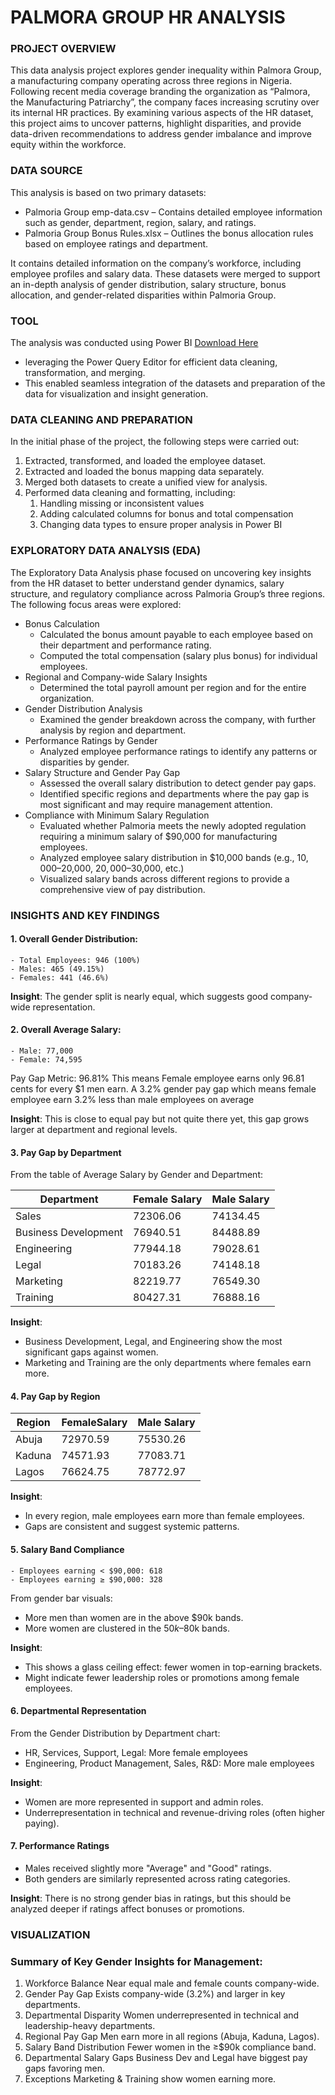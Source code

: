 # PALMORA GROUP HR ANALYSIS 

### PROJECT OVERVIEW

This data analysis project explores gender inequality within Palmora Group, a manufacturing company operating across three regions in Nigeria. Following recent media coverage branding the organization as “Palmora, the Manufacturing Patriarchy”, the company faces increasing scrutiny over its internal HR practices. By examining various aspects of the HR dataset, this project aims to uncover patterns, highlight disparities, and provide data-driven recommendations to address gender imbalance and improve equity within the workforce.

### DATA SOURCE

This analysis is based on two primary datasets:
- Palmoria Group emp-data.csv – Contains detailed employee information such as gender, department, region, salary, and ratings.
- Palmoria Group Bonus Rules.xlsx – Outlines the bonus allocation rules based on employee ratings and department.

It contains detailed information on the company’s workforce, including employee profiles and salary data. These datasets were merged to support an in-depth analysis of gender distribution, salary structure, bonus allocation, and gender-related disparities within Palmoria Group.

### TOOL
The analysis was conducted using Power BI [Download Here](https://www.microsoft.com/en-us/download/details.aspx?id=58494)
  - leveraging the Power Query Editor for efficient data cleaning, transformation, and merging.
  - This enabled seamless integration of the datasets and preparation of the data for visualization and insight generation.

### DATA CLEANING AND PREPARATION

In the initial phase of the project, the following steps were carried out:
1. Extracted, transformed, and loaded the employee dataset.
2. Extracted and loaded the bonus mapping data separately.
3. Merged both datasets to create a unified view for analysis.
4. Performed data cleaning and formatting, including:
    1. Handling missing or inconsistent values
    2. Adding calculated columns for bonus and total compensation
    3. Changing data types to ensure proper analysis in Power BI

### EXPLORATORY DATA ANALYSIS (EDA)

The Exploratory Data Analysis phase focused on uncovering key insights from the HR dataset to better understand gender dynamics, salary structure, and regulatory compliance across Palmoria Group’s three regions. The following focus areas were explored:
- Bonus Calculation
    - Calculated the bonus amount payable to each employee based on their department and performance rating.
    - Computed the total compensation (salary plus bonus) for individual employees.
- Regional and Company-wide Salary Insights
    - Determined the total payroll amount per region and for the entire organization.
- Gender Distribution Analysis
    - Examined the gender breakdown across the company, with further analysis by region and department.
- Performance Ratings by Gender
    - Analyzed employee performance ratings to identify any patterns or disparities by gender.
- Salary Structure and Gender Pay Gap
    - Assessed the overall salary distribution to detect gender pay gaps.
    - Identified specific regions and departments where the pay gap is most significant and may require management attention.
- Compliance with Minimum Salary Regulation
    - Evaluated whether Palmoria meets the newly adopted regulation requiring a minimum salary of $90,000 for manufacturing employees.
    - Analyzed employee salary distribution in $10,000 bands (e.g., $10,000–$20,000, $20,000–$30,000, etc.)
    - Visualized salary bands across different regions to provide a comprehensive view of pay distribution.
 
### INSIGHTS AND KEY FINDINGS

#### 1. Overall Gender Distribution:
    - Total Employees: 946 (100%)
    - Males: 465 (49.15%)
    - Females: 441 (46.6%) 

**Insight**: The gender split is nearly equal, which suggests good company-wide representation.

#### 2. Overall Average Salary:
    - Male: 77,000
    - Female: 74,595

Pay Gap Metric: 96.81%
This means Female employee earns only 96.81 cents for every $1 men earn. A 3.2% gender pay gap which means female employee earn 3.2% less than male employees on average 

**Insight**: This is close to equal pay but not quite there yet, this gap grows larger at department and regional levels.

#### 3. Pay Gap by Department

From the table of Average Salary by Gender and Department:

|Department|Female Salary|Male Salary|
|----------|-------------|-----------|
|Sales|72306.06|74134.45|
|Business Development|76940.51|84488.89|
|Engineering|77944.18|79028.61|
|Legal|70183.26|74148.18|
|Marketing|82219.77|76549.30|
|Training|80427.31|76888.16|

**Insight**:
- Business Development, Legal, and Engineering show the most significant gaps against women.
- Marketing and Training are the only departments where females earn more.

#### 4. Pay Gap by Region

|Region|FemaleSalary|Male Salary|
|------|------------|-----------|
|Abuja|72970.59|75530.26|
|Kaduna|74571.93|77083.71|
|Lagos|76624.75|78772.97|

**Insight**:
- In every region, male employees earn more than female employees.
- Gaps are consistent and suggest systemic patterns.

#### 5. Salary Band Compliance
    - Employees earning < $90,000: 618
    - Employees earning ≥ $90,000: 328

From gender bar visuals:
- More men than women are in the above $90k bands.
- More women are clustered in the $50k–$80k bands.

**Insight**:
- This shows a glass ceiling effect: fewer women in top-earning brackets.
- Might indicate fewer leadership roles or promotions among female employees.

#### 6. Departmental Representation

From the Gender Distribution by Department chart:
- HR, Services, Support, Legal: More female employees
- Engineering, Product Management, Sales, R&D: More male employees

**Insight**:
- Women are more represented in support and admin roles.
- Underrepresentation in technical and revenue-driving roles (often higher paying).

#### 7. Performance Ratings
- Males received slightly more "Average" and "Good" ratings.
- Both genders are similarly represented across rating categories.

**Insight**: There is no strong gender bias in ratings, but this should be analyzed deeper if ratings affect bonuses or promotions.

### VISUALIZATION


### Summary of Key Gender Insights for Management:
1. Workforce Balance	Near equal male and female counts company-wide.
2. Gender Pay Gap	Exists company-wide (3.2%) and larger in key departments.
3. Departmental Disparity	Women underrepresented in technical and leadership-heavy departments.
4. Regional Pay Gap	Men earn more in all regions (Abuja, Kaduna, Lagos).
5. Salary Band Distribution	Fewer women in the ≥$90k compliance band.
6. Departmental Salary Gaps	Business Dev and Legal have biggest pay gaps favoring men.
7. Exceptions	Marketing & Training show women earning more.








